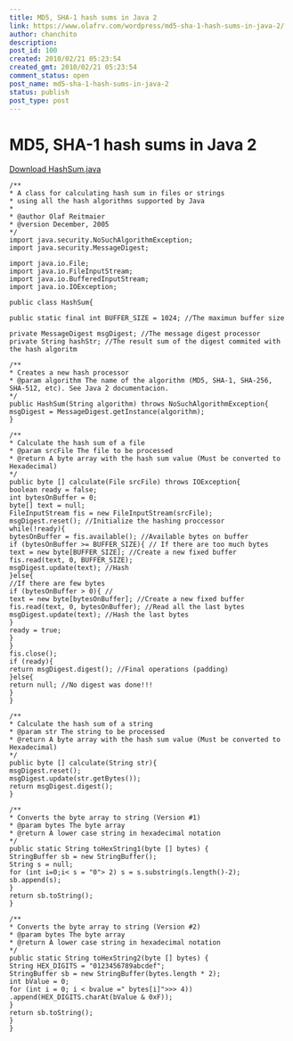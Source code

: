 ```yaml
---
title: MD5, SHA-1 hash sums in Java 2
link: https://www.olafrv.com/wordpress/md5-sha-1-hash-sums-in-java-2/
author: chanchito
description: 
post_id: 100
created: 2010/02/21 05:23:54
created_gmt: 2010/02/21 05:23:54
comment_status: open
post_name: md5-sha-1-hash-sums-in-java-2
status: publish
post_type: post
---
```


# MD5, SHA-1 hash sums in Java 2

[Download HashSum.java](https://www.olafrv.com/wp-content/uploads/2010/02/HashSum.java_.zip)
    
    
    /**
    * A class for calculating hash sum in files or strings
    * using all the hash algorithms supported by Java
    *
    * @author Olaf Reitmaier
    * @version December, 2005
    */
    import java.security.NoSuchAlgorithmException;
    import java.security.MessageDigest;
    
    import java.io.File;
    import java.io.FileInputStream;
    import java.io.BufferedInputStream;
    import java.io.IOException;
    
    public class HashSum{
    
    public static final int BUFFER_SIZE = 1024; //The maximun buffer size
    
    private MessageDigest msgDigest; //The message digest processor
    private String hashStr; //The result sum of the digest commited with the hash algoritm
    
    /**
    * Creates a new hash processor
    * @param algorithm The name of the algorithm (MD5, SHA-1, SHA-256, SHA-512, etc). See Java 2 documentacion.
    */
    public HashSum(String algorithm) throws NoSuchAlgorithmException{
    msgDigest = MessageDigest.getInstance(algorithm);
    }
    
    /**
    * Calculate the hash sum of a file
    * @param srcFile The file to be processed
    * @return A byte array with the hash sum value (Must be converted to Hexadecimal)
    */
    public byte [] calculate(File srcFile) throws IOException{
    boolean ready = false;
    int bytesOnBuffer = 0;
    byte[] text = null;
    FileInputStream fis = new FileInputStream(srcFile);
    msgDigest.reset(); //Initialize the hashing proccessor
    while(!ready){
    bytesOnBuffer = fis.available(); //Available bytes on buffer
    if (bytesOnBuffer >= BUFFER_SIZE){ // If there are too much bytes
    text = new byte[BUFFER_SIZE]; //Create a new fixed buffer
    fis.read(text, 0, BUFFER_SIZE);
    msgDigest.update(text); //Hash
    }else{
    //If there are few bytes
    if (bytesOnBuffer > 0){ //
    text = new byte[bytesOnBuffer]; //Create a new fixed buffer
    fis.read(text, 0, bytesOnBuffer); //Read all the last bytes
    msgDigest.update(text); //Hash the last bytes
    }
    ready = true;
    }
    }
    fis.close();
    if (ready){
    return msgDigest.digest(); //Final operations (padding)
    }else{
    return null; //No digest was done!!!
    }
    }
    
    /**
    * Calculate the hash sum of a string
    * @param str The string to be processed
    * @return A byte array with the hash sum value (Must be converted to Hexadecimal)
    */
    public byte [] calculate(String str){
    msgDigest.reset();
    msgDigest.update(str.getBytes());
    return msgDigest.digest();
    }
    
    /**
    * Converts the byte array to string (Version #1)
    * @param bytes The byte array
    * @return A lower case string in hexadecimal notation
    */
    public static String toHexString1(byte [] bytes) {
    StringBuffer sb = new StringBuffer();
    String s = null;
    for (int i=0;i< s = "0"> 2) s = s.substring(s.length()-2);
    sb.append(s);
    }
    return sb.toString();
    }
    
    /**
    * Converts the byte array to string (Version #2)
    * @param bytes The byte array
    * @return A lower case string in hexadecimal notation
    */
    public static String toHexString2(byte [] bytes) {
    String HEX_DIGITS = "0123456789abcdef";
    StringBuffer sb = new StringBuffer(bytes.length * 2);
    int bValue = 0;
    for (int i = 0; i < bvalue =" bytes[i]">>> 4))
    .append(HEX_DIGITS.charAt(bValue & 0xF));
    }
    return sb.toString();
    }
    }